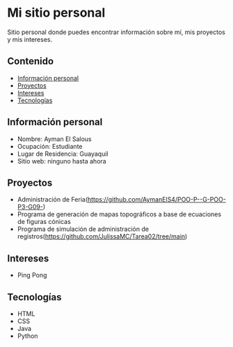 # Mi sitio personal

Sitio personal donde puedes encontrar información sobre mí, mis proyectos y mis intereses.


## Contenido

* [Información personal](#información-personal)
* [Proyectos](#proyectos)
* [Intereses](#intereses)
* [Tecnologías](#tecnologías)

## Información personal
* Nombre: Ayman El Salous
* Ocupación: Estudiante
* Lugar de Residencia: Guayaquil
* Sitio web: ninguno hasta ahora

## Proyectos
- Administración de Feria(https://github.com/AymanElS4/POO-P--G-POO-P3-G09-)
- Programa de generación de mapas topográficos a base de ecuaciones de figuras cónicas
- Programa de simulación de administración de registros(https://github.com/JulissaMC/Tarea02/tree/main)
  
## Intereses
- Ping Pong

## Tecnologías
- HTML
- CSS
- Java
- Python
